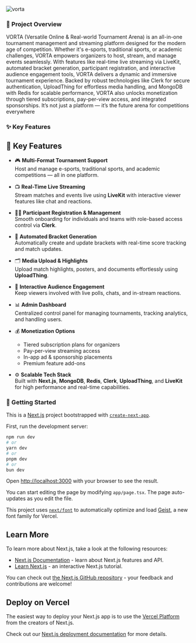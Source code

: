 ![vorta](https://github.com/user-attachments/assets/22e85049-a3af-463e-a198-2e0d62cc8e9b)

### 📝 Project Overview
VORTA (Versatile Online & Real-world Tournament Arena) is an all-in-one tournament management and streaming platform designed for the modern age of competition. Whether it's e-sports, traditional sports, or academic challenges, VORTA empowers organizers to host, stream, and manage events seamlessly. With features like real-time live streaming via LiveKit, automated bracket generation, participant registration, and interactive audience engagement tools, VORTA delivers a dynamic and immersive tournament experience. Backed by robust technologies like Clerk for secure authentication, UploadThing for effortless media handling, and MongoDB with Redis for scalable performance, VORTA also unlocks monetization through tiered subscriptions, pay-per-view access, and integrated sponsorships. It’s not just a platform — it’s the future arena for competitions everywhere

### ✨ Key Features

## 🚀 Key Features

- 🎮 **Multi-Format Tournament Support**  
  Host and manage e-sports, traditional sports, and academic competitions — all in one platform.

- 📺 **Real-Time Live Streaming**  
  Stream matches and events live using **LiveKit** with interactive viewer features like chat and reactions.

- 🧑‍💼 **Participant Registration & Management**  
  Smooth onboarding for individuals and teams with role-based access control via **Clerk**.

- 🧩 **Automated Bracket Generation**  
  Automatically create and update brackets with real-time score tracking and match updates.

- 🗂️ **Media Upload & Highlights**  
  Upload match highlights, posters, and documents effortlessly using **UploadThing**.

- 💬 **Interactive Audience Engagement**  
  Keep viewers involved with live polls, chats, and in-stream reactions.

- 📊 **Admin Dashboard**  
  Centralized control panel for managing tournaments, tracking analytics, and handling users.

- 💰 **Monetization Options**  
  - Tiered subscription plans for organizers  
  - Pay-per-view streaming access  
  - In-app ad & sponsorship placements  
  - Premium feature add-ons

- ⚙️ **Scalable Tech Stack**  
  Built with **Next.js**, **MongoDB**, **Redis**, **Clerk**, **UploadThing**, and **LiveKit** for high performance and real-time capabilities.


### 🚀 Getting Started

This is a [Next.js](https://nextjs.org) project bootstrapped with [`create-next-app`](https://nextjs.org/docs/app/api-reference/cli/create-next-app).

First, run the development server:

```bash
npm run dev
# or
yarn dev
# or
pnpm dev
# or
bun dev
```

Open [http://localhost:3000](http://localhost:3000) with your browser to see the result.

You can start editing the page by modifying `app/page.tsx`. The page auto-updates as you edit the file.

This project uses [`next/font`](https://nextjs.org/docs/app/building-your-application/optimizing/fonts) to automatically optimize and load [Geist](https://vercel.com/font), a new font family for Vercel.

## Learn More

To learn more about Next.js, take a look at the following resources:

- [Next.js Documentation](https://nextjs.org/docs) - learn about Next.js features and API.
- [Learn Next.js](https://nextjs.org/learn) - an interactive Next.js tutorial.

You can check out [the Next.js GitHub repository](https://github.com/vercel/next.js) - your feedback and contributions are welcome!

## Deploy on Vercel

The easiest way to deploy your Next.js app is to use the [Vercel Platform](https://vercel.com/new?utm_medium=default-template&filter=next.js&utm_source=create-next-app&utm_campaign=create-next-app-readme) from the creators of Next.js.

Check out our [Next.js deployment documentation](https://nextjs.org/docs/app/building-your-application/deploying) for more details.
